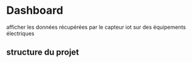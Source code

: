 # Dashboard
afficher les données récupérées par le capteur iot sur des équipements électriques

## structure du projet
